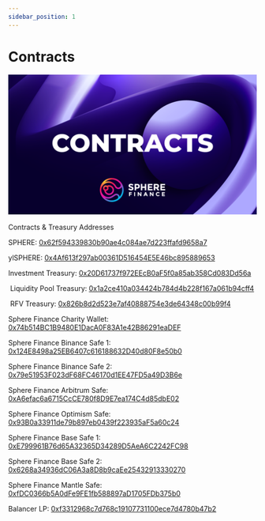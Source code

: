 ```yaml
---
sidebar_position: 1
---
```


# Contracts

![Contracts](../assets/contracts.png)


Contracts & Treasury Addresses

SPHERE:
[0x62f594339830b90ae4c084ae7d223ffafd9658a7](https://polygonscan.com/address/0x62F594339830b90AE4C084aE7D223fFAFd9658A7)


ylSPHERE: 
[0x4Af613f297ab00361D516454E5E46bc895889653​](https://polygonscan.com/token/0x4Af613f297ab00361D516454E5E46bc895889653)


Investment Treasury:
[0x20D61737f972EEcB0aF5f0a85ab358Cd083Dd56a](https://debank.com/profile/0x20d61737f972eecb0af5f0a85ab358cd083dd56a)

​
Liquidity Pool Treasury:
[0x1a2ce410a034424b784d4b228f167a061b94cff4](https://debank.com/profile/0x1a2ce410a034424b784d4b228f167a061b94cff4)

​
RFV Treasury:
[0x826b8d2d523e7af40888754e3de64348c00b99f4](https://debank.com/profile/0x826b8d2d523e7af40888754e3de64348c00b99f4)


Sphere Finance Charity Wallet:
[0x74b514BC1B9480E1DacA0F83A1e42B86291eaDEF](https://debank.com/profile/0x74b514bc1b9480e1daca0f83a1e42b86291eadef)


Sphere Finance Binance Safe 1:
[0x124E8498a25EB6407c616188632D40d80F8e50b0](https://debank.com/profile/0x124e8498a25eb6407c616188632d40d80f8e50b0)


Sphere Finance Binance Safe 2:
[0x79e51953F023dF68FC46170d1EE47FD5a49D3B6e](https://debank.com/profile/0x79e51953F023dF68FC46170d1EE47FD5a49D3B6e)


Sphere Finance Arbitrum Safe:
[0xA6efac6a6715CcCE780f8D9E7ea174C4d85dbE02](https://debank.com/profile/0xa6efac6a6715ccce780f8d9e7ea174c4d85dbe02)


Sphere Finance Optimism Safe:
[0x93B0a33911de79b897eb0439f223935aF5a60c24](https://debank.com/profile/0x93b0a33911de79b897eb0439f223935af5a60c24)


Sphere Finance Base Safe 1:
[0xE799961B76d65A32365D34289D5AeA6C2242FC98](https://debank.com/profile/0xE799961B76d65A32365D34289D5AeA6C2242FC98)


Sphere Finance Base Safe 2:
[0x6268a34936dC06A3a8D8b9caEe25432913330270](https://debank.com/profile/0x6268a34936dC06A3a8D8b9caEe25432913330270)


Sphere Finance Mantle Safe:
[0xfDC0366b5A0dFe9FE1fb588897aD1705FDb375b0](https://debank.com/profile/0xfDC0366b5A0dFe9FE1fb588897aD1705FDb375b0)


Balancer LP:
[0xf3312968c7d768c19107731100ece7d4780b47b2](https://balancer.fi/pools/polygon/v2/0xf3312968c7d768c19107731100ece7d4780b47b2000200000000000000000a50)